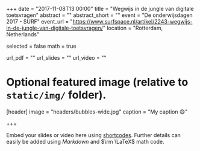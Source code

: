 +++
date = "2017-11-08T13:00:00"
title = "Wegwijs in de jungle van digitale toetsvragen"
abstract = ""
abstract_short = ""
event = "De onderwijsdagen 2017 - SURF"
event_url = "https://www.surfspace.nl/artikel/2243-wegwijs-in-de-jungle-van-digitale-toetsvragen/"
location = "Rotterdam, Netherlands"

selected = false
math = true

url_pdf = ""
url_slides = ""
url_video = ""

# Optional featured image (relative to `static/img/` folder).
[header]
image = "headers/bubbles-wide.jpg"
caption = "My caption :smile:"

+++

Embed your slides or video here using [shortcodes](https://gcushen.github.io/hugo-academic-demo/post/writing-markdown-latex/). Further details can easily be added using *Markdown* and $\rm \LaTeX$ math code. 
